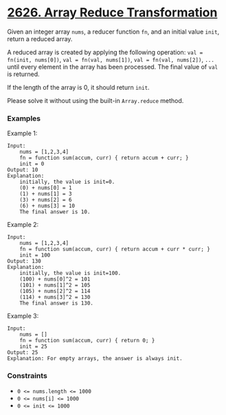 #  [2626. Array Reduce Transformation](https://leetcode.com/problems/array-reduce-transformation)

Given an integer array `nums`, a reducer function `fn`, and an initial value `init`, return a reduced array.

A reduced array is created by applying the following operation: `val = fn(init, nums[0])`, `val = fn(val, nums[1])`, `val = fn(val, nums[2])`, `...` until every element in the array has been processed. The final value of `val` is returned.

If the length of the array is 0, it should return `init`.

Please solve it without using the built-in `Array.reduce` method.

### Examples
Example 1:
```
Input: 
    nums = [1,2,3,4]
    fn = function sum(accum, curr) { return accum + curr; }
    init = 0
Output: 10
Explanation:
    initially, the value is init=0.
    (0) + nums[0] = 1
    (1) + nums[1] = 3
    (3) + nums[2] = 6
    (6) + nums[3] = 10
    The final answer is 10.
```

Example 2:
```
Input: 
    nums = [1,2,3,4]
    fn = function sum(accum, curr) { return accum + curr * curr; }
    init = 100
Output: 130
Explanation:
    initially, the value is init=100.
    (100) + nums[0]^2 = 101
    (101) + nums[1]^2 = 105
    (105) + nums[2]^2 = 114
    (114) + nums[3]^2 = 130
    The final answer is 130.
```

Example 3:
```
Input: 
    nums = []
    fn = function sum(accum, curr) { return 0; }
    init = 25
Output: 25
Explanation: For empty arrays, the answer is always init.
```

### Constraints
+ `0 <= nums.length <= 1000`
+ `0 <= nums[i] <= 1000`
+ `0 <= init <= 1000`